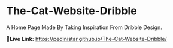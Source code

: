 # The-Cat-Website-Dribble
A Home Page Made By Taking Inspiration From Dribble Design.

<b>🌿Live Link:</b> https://pedinistar.github.io/The-Cat-Website-Dribble/
